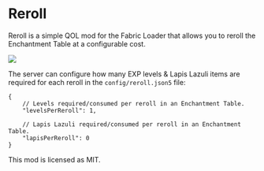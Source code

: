 # Reroll

Reroll is a simple QOL mod for the Fabric Loader that allows you to reroll the Enchantment Table at a configurable cost.

![](https://i.imgur.com/m3LdH4w.png)

The server can configure how many EXP levels & Lapis Lazuli items are required for each reroll in the `config/reroll.json5` file:

```json5
{ 
	// Levels required/consumed per reroll in an Enchantment Table.
	"levelsPerReroll": 1,
  
	// Lapis Lazuli required/consumed per reroll in an Enchantment Table.
	"lapisPerReroll": 0
}
```

This mod is licensed as MIT.
